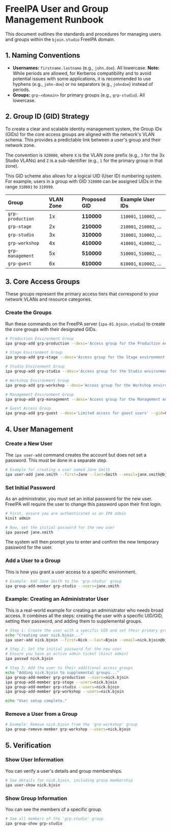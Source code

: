 # FreeIPA User and Group Management Runbook

This document outlines the standards and procedures for managing users and groups within the `bjoin.studio` FreeIPA domain.

## 1. Naming Conventions

- **Usernames:** `firstname.lastname` (e.g., `john.doe`). All lowercase. **Note:** While periods are allowed, for Kerberos compatibility and to avoid potential issues with some applications, it is recommended to use hyphens (e.g., `john-doe`) or no separators (e.g., `johndoe`) instead of periods.
- **Groups:** `grp-<domain>` for primary groups (e.g., `grp-studio`). All lowercase.

## 2. Group ID (GID) Strategy

To create a clear and scalable identity management system, the Group IDs (GIDs) for the core access groups are aligned with the network's VLAN schema. This provides a predictable link between a user's group and their network zone.

The convention is `XZ0000`, where `X` is the VLAN zone prefix (e.g., `3` for the 3x Studio VLANs) and `Z` is a sub-identifier (e.g., `1` for the primary group in that zone).

This GID scheme also allows for a logical UID (User ID) numbering system. For example, users in a group with GID `310000` can be assigned UIDs in the range `310001` to `319999`.

| Group | VLAN Zone | Proposed GID | Example User IDs |
| :--- | :--- | :--- | :--- |
| `grp-production` | 1x | **110000** | `110001`, `110002`, ... |
| `grp-stage` | 2x | **210000** | `210001`, `210002`, ... |
| `grp-studio` | 3x | **310000** | `310001`, `310002`, ... |
| `grp-workshop` | 4x | **410000** | `410001`, `410002`, ... |
| `grp-management` | 5x | **510000** | `510001`, `510002`, ... |
| `grp-guest` | 6x | **610000** | `610001`, `610002`, ... |

## 3. Core Access Groups

These groups represent the primary access tiers that correspond to your network VLANs and resource categories.

### Create the Groups

Run these commands on the FreeIPA server (`ipa-01.bjoin.studio`) to create the core groups with their designated GIDs.

```bash
# Production Environment Group
ipa group-add grp-production --desc='Access group for the Production environment' --gid=110000

# Stage Environment Group
ipa group-add grp-stage --desc='Access group for the Stage environment' --gid=210000

# Studio Environment Group
ipa group-add grp-studio --desc='Access group for the Studio environment' --gid=310000

# Workshop Environment Group
ipa group-add grp-workshop --desc='Access group for the Workshop environment' --gid=410000

# Management Environment Group
ipa group-add grp-management --desc='Access group for the Management environment' --gid=510000

# Guest Access Group
ipa group-add grp-guest --desc='Limited access for guest users' --gid=610000
```

## 4. User Management

### Create a New User

The `ipa user-add` command creates the account but does not set a password. This must be done in a separate step.

```bash
# Example for creating a user named Jane Smith
ipa user-add jane.smith --first=Jane --last=Smith --email=jane.smith@bjoin.studio --shell=/bin/bash
```

### Set Initial Password

As an administrator, you must set an initial password for the new user. FreeIPA will require the user to change this password upon their first login.

```bash
# First, ensure you are authenticated as an IPA admin
kinit admin

# Now, set the initial password for the new user
ipa passwd jane.smith
```
The system will then prompt you to enter and confirm the new temporary password for the user.

### Add a User to a Group

This is how you grant a user access to a specific environment.

```bash
# Example: Add Jane Smith to the 'grp-studio' group
ipa group-add-member grp-studio --users=jane.smith
```

### Example: Creating an Administrator User

This is a real-world example for creating an administrator who needs broad access. It combines all the steps: creating the user with a specific UID/GID, setting their password, and adding them to supplemental groups.

```bash
# Step 1: Create the user with a specific UID and set their primary group to grp-management
echo "Creating user nick.bjoin..."
ipa user-add nick.bjoin --first=Nick --last=Bjoin --email=nick.bjoin@bjoin.studio --shell=/bin/bash --uid=510001 --gidnumber=510000

# Step 2: Set the initial password for the new user
# Ensure you have an active admin ticket (kinit admin)
ipa passwd nick.bjoin

# Step 3: Add the user to their additional access groups
echo "Adding nick.bjoin to supplemental groups..."
ipa group-add-member grp-production --users=nick.bjoin
ipa group-add-member grp-stage --users=nick.bjoin
ipa group-add-member grp-studio --users=nick.bjoin
ipa group-add-member grp-workshop --users=nick.bjoin

echo "User setup complete."
```

### Remove a User from a Group

```bash
# Example: Remove nick.bjoin from the 'grp-workshop' group
ipa group-remove-member grp-workshop --users=nick.bjoin
```

## 5. Verification

### Show User Information

You can verify a user's details and group memberships.

```bash
# See details for nick.bjoin, including group membership
ipa user-show nick.bjoin
```

### Show Group Information

You can see the members of a specific group.

```bash
# See all members of the 'grp-studio' group
ipa group-show grp-studio
```
